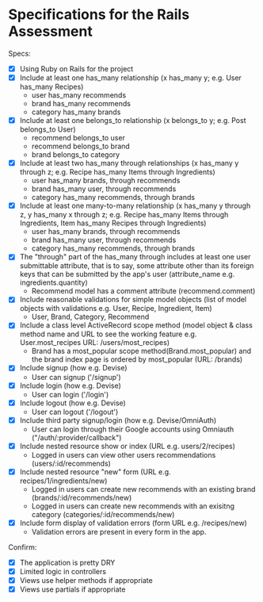 # Specifications for the Rails Assessment

Specs:
- [x] Using Ruby on Rails for the project
- [x] Include at least one has_many relationship (x has_many y; e.g. User has_many Recipes)
	- user has_many recommends
	- brand has_many recommends
	- category has_many brands
- [x] Include at least one belongs_to relationship (x belongs_to y; e.g. Post belongs_to User)
	- recommend belongs_to user
	- recommend belongs_to brand
	- brand belongs_to category
- [x] Include at least two has_many through relationships (x has_many y through z; e.g. Recipe has_many Items through Ingredients)
	- user has_many brands, through recommends
	- brand has_many user, through recommends
	- category has_many recommends, through brands
- [x] Include at least one many-to-many relationship (x has_many y through z, y has_many x through z; e.g. Recipe has_many Items through Ingredients, Item has_many Recipes through Ingredients)
	- user has_many brands, through recommends
	- brand has_many user, through recommends
	- category has_many recommends, through brands
- [x] The "through" part of the has_many through includes at least one user submittable attribute, that is to say, some attribute other than its foreign keys that can be submitted by the app's user (attribute_name e.g. ingredients.quantity)
	- Recommend model has a comment attribute (recommend.comment)
- [x] Include reasonable validations for simple model objects (list of model objects with validations e.g. User, Recipe, Ingredient, Item)
	- User, Brand, Category, Recommend
- [x] Include a class level ActiveRecord scope method (model object & class method name and URL to see the working feature e.g. User.most_recipes URL: /users/most_recipes)
	- Brand has a most_popular scope method(Brand.most_popular) and the brand index page is ordered by most_popular (URL: /brands)
- [x] Include signup (how e.g. Devise)
	- User can signup ('/signup')
- [x] Include login (how e.g. Devise)
	- User can login ('/login')
- [x] Include logout (how e.g. Devise)
	- User can logout ('/logout')
- [x] Include third party signup/login (how e.g. Devise/OmniAuth)
	- User can login through their Google accounts using Omniauth ("/auth/:provider/callback")
- [x] Include nested resource show or index (URL e.g. users/2/recipes)
	- Logged in users can view other users recommendations (users/:id/recommends)
- [x] Include nested resource "new" form (URL e.g. recipes/1/ingredients/new)
	- Logged in users can create new recommends with an existing brand (brands/:id/recommends/new)
	- Logged in users can create new recommends with an exisitng category (categories/:id/recommends/new)
- [x] Include form display of validation errors (form URL e.g. /recipes/new)
	- Validation errors are present in every form in the app.

Confirm:
- [x] The application is pretty DRY
- [x] Limited logic in controllers
- [x] Views use helper methods if appropriate
- [x] Views use partials if appropriate
